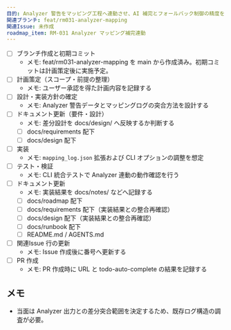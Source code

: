 ```yaml
---
目的: Analyzer 警告をマッピング工程へ連動させ、AI 補完とフォールバック制御の精度を高める
関連ブランチ: feat/rm031-analyzer-mapping
関連Issue: 未作成
roadmap_item: RM-031 Analyzer マッピング補完連動
---
```


- [ ] ブランチ作成と初期コミット
  - メモ: feat/rm031-analyzer-mapping を main から作成済み。初期コミットは計画策定後に実施予定。
- [ ] 計画策定（スコープ・前提の整理）
  - メモ: ユーザー承認を得た計画内容を記録する
- [ ] 設計・実装方針の確定
  - メモ: Analyzer 警告データとマッピングログの突合方法を設計する
- [ ] ドキュメント更新（要件・設計）
  - メモ: 差分設計を docs/design/ へ反映するか判断する
  - [ ] docs/requirements 配下
  - [ ] docs/design 配下
- [ ] 実装
  - メモ: `mapping_log.json` 拡張および CLI オプションの調整を想定
- [ ] テスト・検証
  - メモ: CLI 統合テストで Analyzer 連動の動作確認を行う
- [ ] ドキュメント更新
  - メモ: 実装結果を docs/notes/ などへ記録する
  - [ ] docs/roadmap 配下
  - [ ] docs/requirements 配下（実装結果との整合再確認）
  - [ ] docs/design 配下（実装結果との整合再確認）
  - [ ] docs/runbook 配下
  - [ ] README.md / AGENTS.md
- [ ] 関連Issue 行の更新
  - メモ: Issue 作成後に番号へ更新する
- [ ] PR 作成
  - メモ: PR 作成時に URL と todo-auto-complete の結果を記録する

## メモ
- 当面は Analyzer 出力との差分突合範囲を決定するため、既存ログ構造の調査が必要。
